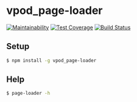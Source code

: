 # vpod_page-loader

[![Maintainability](https://api.codeclimate.com/v1/badges/b85892c76e9883bc20ef/maintainability)](https://codeclimate.com/github/vpodgurskiy/project-lvl3-s262/maintainability)
[![Test Coverage](https://api.codeclimate.com/v1/badges/b85892c76e9883bc20ef/test_coverage)](https://codeclimate.com/github/vpodgurskiy/project-lvl3-s262/test_coverage)
[![Build Status](https://travis-ci.org/vpodgurskiy/project-lvl3-s262.svg?branch=master)](https://travis-ci.org/vpodgurskiy/project-lvl3-s262)

## Setup

```sh
$ npm install -g vpod_page-loader
```


## Help
```sh
$ page-loader -h
```